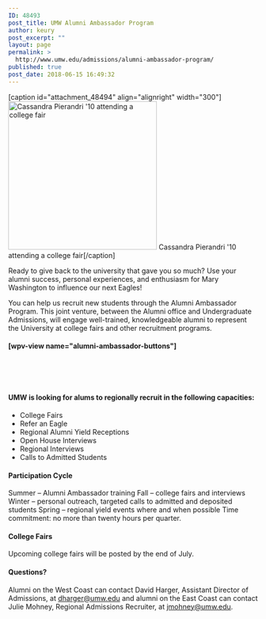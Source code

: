 ```yaml
---
ID: 48493
post_title: UMW Alumni Ambassador Program
author: keury
post_excerpt: ""
layout: page
permalink: >
  http://www.umw.edu/admissions/alumni-ambassador-program/
published: true
post_date: 2018-06-15 16:49:32
---
```

[caption id="attachment_48494" align="alignright" width="300"]<img class="wp-image-48494 size-medium" src="http://www.umw.edu/admissions/wp-content/uploads/sites/6/2018/06/Alumni-College-Fair-300x300.jpg" alt="Cassandra Pierandri '10 attending a college fair" width="300" height="300" /> Cassandra Pierandri '10 attending a college fair[/caption]
<p class="pageIntroText">Ready to give back to the university that gave you so much? Use your alumni success, personal experiences, and enthusiasm for Mary Washington to influence our next Eagles!</p>
You can help us recruit new students through the Alumni Ambassador Program. This joint venture, between the Alumni office and Undergraduate Admissions, will engage well-trained, knowledgeable alumni to represent the University at college fairs and other recruitment programs.
<h4>[wpv-view name="alumni-ambassador-buttons"]</h4>
<h4></h4>
&nbsp;

&nbsp;
<h4>UMW is looking for alums to regionally recruit in the following capacities:</h4>
<ul>
 	<li>College Fairs</li>
 	<li>Refer an Eagle</li>
 	<li>Regional Alumni Yield Receptions</li>
 	<li>Open House Interviews</li>
 	<li>Regional Interviews</li>
 	<li>Calls to Admitted Students</li>
</ul>
<h4>Participation Cycle</h4>
Summer – Alumni Ambassador training
Fall – college fairs and interviews
Winter – personal outreach, targeted calls to admitted and deposited students
Spring – regional yield events where and when possible
Time commitment: no more than twenty hours per quarter.
<h4>College Fairs</h4>
Upcoming college fairs will be posted by the end of July.
<h4>Questions?</h4>
Alumni on the West Coast can contact David Harger, Assistant Director of Admissions, at
<a href="mailto:dharger@umw.edu">dharger@umw.edu</a> and alumni on the East Coast can contact Julie Mohney, Regional Admissions Recruiter, at <a href="mailto:jmohney@umw.edu">jmohney@umw.edu</a>.